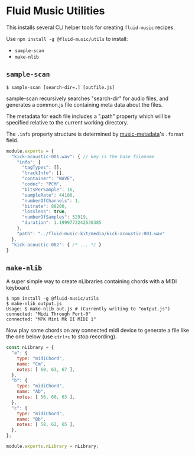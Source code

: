 # Fluid Music Utilities

This installs several CLI helper tools for creating `fluid-music` recipes.

Use `npm install -g @fluid-music/utils` to install:

- `sample-scan`
- `make-nlib`

## `sample-scan`

`$ sample-scan [search-dir=.] [outfile.js]`

sample-scan recursively searches "search-dir" for audio files, and generates a
common.js file containing meta data about the files.

The metadata for each file includes a ".path" property which will be specified
relative to the current working directory.

The `.info` property structure is determined by [music-metadata](https://www.npmjs.com/package/music-metadata)'s `.format` field.

```javascript
module.exports = {
  "kick-acoustic-001.wav": { // key is the base filename
    "info": {
      "tagTypes": [],
      "trackInfo": [],
      "container": "WAVE",
      "codec": "PCM",
      "bitsPerSample": 16,
      "sampleRate": 44100,
      "numberOfChannels": 1,
      "bitrate": 88200,
      "lossless": true,
      "numberOfSamples": 52919,
      "duration": 1.1999773242630385
    },
    "path": "../fluid-music-kit/media/kick-acoustic-001.wav"
  },
  "kick-acoustic-002": { /* ... */ }
}
```

## `make-nlib`

A super simple way to create nLibraries containing chords with a MIDI keyboard.

```
$ npm install -g @fluid-music/utils
$ make-nlib output.js
Usage: $ make-nlib out.js # (Currently writing to "output.js")
connected: "Midi Through Port-0"
connected: "MPK Mini Mk II MIDI 1"
```

Now play some chords on any connected midi device to generate a file like the one below (use `ctrl+c` to stop recording).

```javascript
const nLibrary = {
  "a": {
    type: "midiChord",
    name: "Cm",
    notes: [ 60, 63, 67 ],
  },
  "b": {
    type: "midiChord",
    name: "Ab",
    notes: [ 56, 60, 63 ],
  },
  "c": {
    type: "midiChord",
    name: "Bb",
    notes: [ 58, 62, 65 ],
  },
};

module.exports.nLibrary = nLibrary;
```
